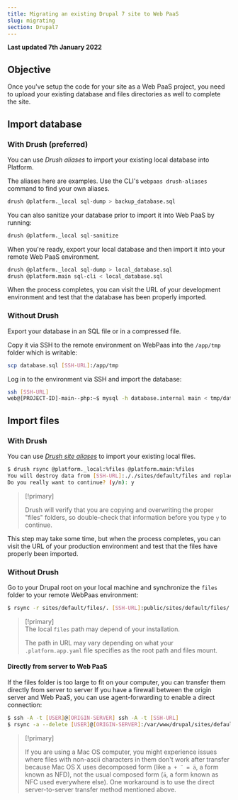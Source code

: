 ```yaml
---
title: Migrating an existing Drupal 7 site to Web PaaS
slug: migrating
section: Drupal7
---
```


**Last updated 7th January 2022**



## Objective  

Once you've setup the code for your site as a Web PaaS project,
you need to upload your existing database and files directories as well to complete the site.

## Import database

### With Drush (preferred)

You can use *Drush aliases* to import your existing local database into Platform.

The aliases here are examples.
Use the CLI's `webpaas drush-aliases` command to find your own aliases.

```bash
drush @platform._local sql-dump > backup_database.sql
```

You can also sanitize your database prior to import it into Web PaaS by running:

```bash
drush @platform._local sql-sanitize
```

When you're ready, export your local database and then import it into your remote Web PaaS environment.

```bash
drush @platform._local sql-dump > local_database.sql
drush @platform.main sql-cli < local_database.sql
```

When the process completes, you can visit the URL of your development
environment and test that the database has been properly imported.

### Without Drush

Export your database in an SQL file or in a compressed file.

Copy it via SSH to the remote environment on WebPaas into the `/app/tmp` folder which is writable:

```bash
scp database.sql [SSH-URL]:/app/tmp
```

Log in to the environment via SSH and import the database:

```bash
ssh [SSH-URL]
web@[PROJECT-ID]-main--php:~$ mysql -h database.internal main < tmp/database.sql
```

## Import files

### With Drush

You can use [*Drush site aliases*](https://www.drush.org/latest/site-aliases/) to import your existing local files.

```bash
$ drush rsync @platform._local:%files @platform.main:%files
You will destroy data from [SSH-URL]:././sites/default/files and replace with data from ~/Sites/platform/sites/default/files/
Do you really want to continue? (y/n): y
```

> [!primary]  
> 
> Drush will verify that you are copying and overwriting the proper "files" folders, 
> so double-check that information before you type `y` to continue.
> 
> 

This step may take some time, but when the process completes,
you can visit the URL of your production environment and test that the files have properly been imported.

### Without Drush

Go to your Drupal root on your local machine and synchronize the `files` folder to your remote WebPaas environment:

```bash
$ rsync -r sites/default/files/. [SSH-URL]:public/sites/default/files/
```

> [!primary]  
> The local `files` path may depend of your installation.
> 
> The path in URL may vary depending on what your `.platform.app.yaml` file specifies as the root path and files mount.
> 

#### Directly from server to Web PaaS

If the files folder is too large to fit on your computer,
you can transfer them directly from server to server
If you have a firewall between the origin server and Web PaaS,
you can use agent-forwarding to enable a direct connection:

```bash
$ ssh -A -t [USER]@[ORIGIN-SERVER] ssh -A -t [SSH-URL]
$ rsync -a --delete [USER]@[ORIGIN-SERVER]:/var/www/drupal/sites/default/files/ public/sites/default/files
```

> [!primary]  
> 
> If you are using a Mac OS computer,
> you might experience issues where files with non-ascii characters in them don't work after transfer
> because Mac OS X uses decomposed form (like `a + ¨ = ä`, a form known as NFD),
> not the usual composed form (`ä`, a form known as NFC used everywhere else).
> One workaround is to use the direct server-to-server transfer method mentioned above.
> 
> 
